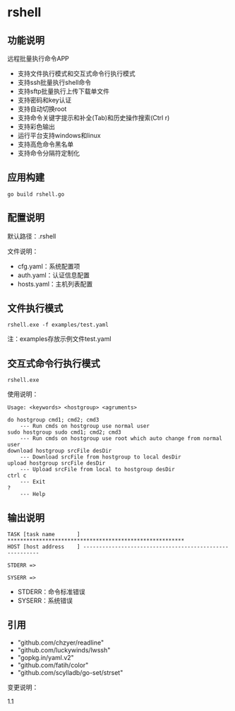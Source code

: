 # rshell

## 功能说明

远程批量执行命令APP

- 支持文件执行模式和交互式命令行执行模式
- 支持ssh批量执行shell命令
- 支持sftp批量执行上传下载单文件
- 支持密码和key认证
- 支持自动切换root
- 支持命令关键字提示和补全(Tab)和历史操作搜索(Ctrl r)
- 支持彩色输出
- 运行平台支持windows和linux
- 支持高危命令黑名单
- 支持命令分隔符定制化

## 应用构建

```
go build rshell.go
```

## 配置说明

默认路径：.rshell

文件说明：

- cfg.yaml：系统配置项
- auth.yaml：认证信息配置
- hosts.yaml：主机列表配置

## 文件执行模式

```
rshell.exe -f examples/test.yaml
```

注：examples存放示例文件test.yaml

## 交互式命令行执行模式

```
rshell.exe
```

使用说明：
```
Usage: <keywords> <hostgroup> <agruments>

do hostgroup cmd1; cmd2; cmd3
    --- Run cmds on hostgroup use normal user
sudo hostgroup sudo cmd1; cmd2; cmd3
    --- Run cmds on hostgroup use root which auto change from normal user
download hostgroup srcFile desDir
    --- Download srcFile from hostgroup to local desDir
upload hostgroup srcFile desDir
    --- Upload srcFile from local to hostgroup desDir
ctrl c
    --- Exit
?
    --- Help
```

## 输出说明

```
TASK [task name       ] ********************************************************
HOST [host address    ] --------------------------------------------------------

STDERR =>

SYSERR =>

```

- STDERR：命令标准错误
- SYSERR：系统错误


## 引用

- "github.com/chzyer/readline"
- "github.com/luckywinds/lwssh"
- "gopkg.in/yaml.v2"
- "github.com/fatih/color"
- "github.com/scylladb/go-set/strset"

变更说明：

1.1
